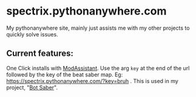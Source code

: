 # spectrix.pythonanywhere.com
My pythonanywhere site, mainly just assists me with my other projects to quickly solve issues.

## Current features:
One Click installs with [ModAssistant](https://github.com/Assistant/ModAssistant). Use the arg `key` at the end of the url followed by the key of the beat saber map. Eg: https://spectrix.pythonanywhere.com/?key=bruh . This is used in my project, "[Bot Saber](https://github.com/SpectrixOfficial/bot-saber)".
